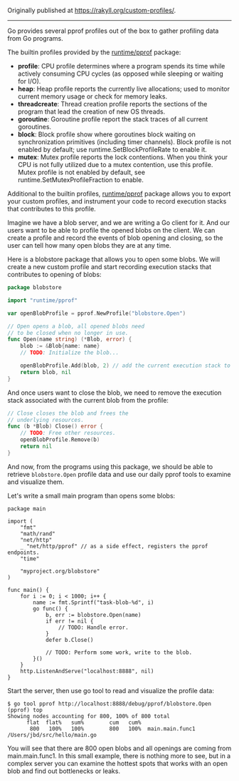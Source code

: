 Originally published at https://rakyll.org/custom-profiles/.

----

Go provides several pprof profiles out of the box to gather
profiling data from Go programs.

The builtin profiles provided by the [runtime/pprof](https://pkg.go.dev/runtime/pprof/) package:

* **profile**: CPU profile determines where a program spends its time while actively consuming CPU cycles (as opposed while sleeping or waiting for I/O).
* **heap**: Heap profile reports the currently live allocations; used to monitor current memory usage or check for memory leaks.
* **threadcreate**: Thread creation profile reports the sections of the program that lead the creation of new OS threads.
* **goroutine**: Goroutine profile report the stack traces of all current goroutines.
* **block**: Block profile show where goroutines block waiting on synchronization primitives (including timer channels). Block profile is not enabled by default; use runtime.SetBlockProfileRate to enable it.
* **mutex**: Mutex profile reports the lock contentions. When you think your CPU is not fully utilized due to a mutex contention, use this profile. Mutex profile is not enabled by default, see runtime.SetMutexProfileFraction to enable.

Additional to the builtin profiles, [runtime/pprof](https://pkg.go.dev/runtime/pprof/) package allows you to export your custom profiles, and instrument your code to record
execution stacks that contributes to this profile.

Imagine we have a blob server, and we are writing a Go client for it. And our users want to be able to profile the opened blobs on the client. We can create a profile and record the events of blob opening and closing, so the user can tell how many open blobs they are at any time.

Here is a blobstore package that allows you to open some blobs. We will create a new custom profile and start
recording execution stacks that contributes to opening of blobs:

``` go
package blobstore

import "runtime/pprof"

var openBlobProfile = pprof.NewProfile("blobstore.Open")

// Open opens a blob, all opened blobs need
// to be closed when no longer in use.
func Open(name string) (*Blob, error) {
	blob := &Blob{name: name}
	// TODO: Initialize the blob...

	openBlobProfile.Add(blob, 2) // add the current execution stack to the profile
	return blob, nil
}
```

And once users want to close the blob, we need to remove the execution stack associated with the current blob from the profile:

```go
// Close closes the blob and frees the
// underlying resources.
func (b *Blob) Close() error {
	// TODO: Free other resources.
	openBlobProfile.Remove(b)
	return nil
}
```

And now, from the programs using this package, we should be able to retrieve `blobstore.Open` profile data  and use our daily pprof tools to examine and visualize them.

Let's write a small main program than opens some blobs:

```
package main

import (
	"fmt"
	"math/rand"
	"net/http"
	_ "net/http/pprof" // as a side effect, registers the pprof endpoints.
	"time"

	"myproject.org/blobstore"
)

func main() {
	for i := 0; i < 1000; i++ {
		name := fmt.Sprintf("task-blob-%d", i)
		go func() {
			b, err := blobstore.Open(name)
			if err != nil {
				// TODO: Handle error.
			}
			defer b.Close()

			// TODO: Perform some work, write to the blob.
		}()
	}
	http.ListenAndServe("localhost:8888", nil)
}
```

Start the server, then use go tool to read and visualize the profile data:

```
$ go tool pprof http://localhost:8888/debug/pprof/blobstore.Open
(pprof) top
Showing nodes accounting for 800, 100% of 800 total
      flat  flat%   sum%        cum   cum%
       800   100%   100%        800   100%  main.main.func1 /Users/jbd/src/hello/main.go
```

You will see that there are 800 open blobs and all openings are coming from main.main.func1. In this small example, there is nothing more to see, but in a complex server you can examine the hottest spots that works with an open blob and find out bottlenecks or leaks.